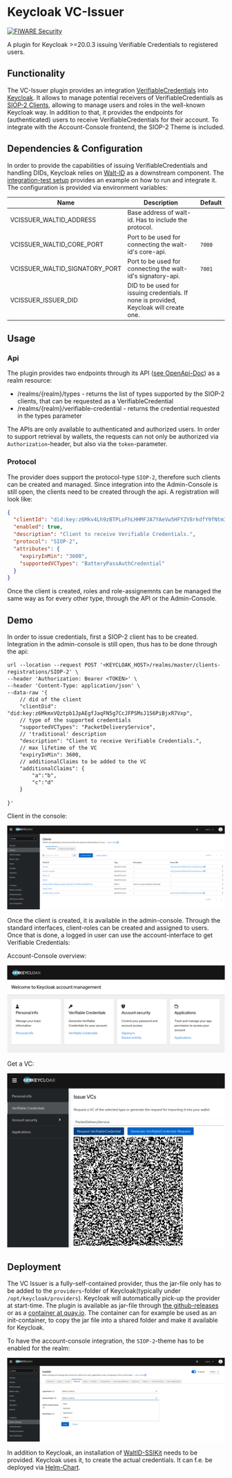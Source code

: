 # Keycloak VC-Issuer

[![FIWARE Security](https://nexus.lab.fiware.org/repository/raw/public/badges/chapters/security.svg)](https://www.fiware.org/developers/catalogue/)

A plugin for Keycloak >=20.0.3 issuing Verifiable Credentials to registered users.

## Functionality

The VC-Issuer plugin provides an integration [VerifiableCredentials](https://www.w3.org/TR/vc-data-model/)
into [Keycloak](https://www.keycloak.org/). It allows to manage potential receivers of VerifiableCredentials
as [SIOP-2 Clients](https://openid.net/specs/openid-connect-self-issued-v2-1_0.html), allowing to manage users and roles
in the well-known Keycloak way. In addition to that, it provides the endpoints for (authenticated) users to receive
VerifiableCredentials for their account. To integrate with the Account-Console frontend, the SIOP-2 Theme is included.

## Dependencies & Configuration

In order to provide the capabilities of issuing VerifiableCredentials and handling DIDs, Keycloak relies
on [Walt-ID](https://github.com/walt-id/waltid-ssikit)
as a downstream component. The [integration-test setup](src/test/k3s) provides an example on how to run and integrate
it. The configuration is provided via environment variables:

|Name| Description                                                                 | Default    |
|----|-----------------------------------------------------------------------------|------------|
|VCISSUER_WALTID_ADDRESS| Base address of walt-id. Has to include the protocol.                       ||
|VCISSUER_WALTID_CORE_PORT| Port to be used for connecting the walt-id's core-api.                      | ```7000``` |
|VCISSUER_WALTID_SIGNATORY_PORT| Port to be used for connecting the walt-id's signatory-api.                 | ```7001``` |
|VCISSUER_ISSUER_DID| DID to be used for issuing credentials. If none is provided, Keycloak will create one. | |

## Usage

### Api

The plugin provides two endpoints through its API ([see OpenApi-Doc](./doc/api.yaml)) as a realm resource:

- /realms/{realm}/types - returns the list of types supported by the SIOP-2 clients, that can be requested as a
  VerifiableCredential
- /realms/{realm}/verifiable-credential - returns the credential requested in the types parameter

The APIs are only available to authenticated and authorized users. In order to support retrieval by wallets, the
requests can not only be authorized via ```Authorization```-header, but also via the ```token```-parameter.

### Protocol

The provider does support the protocol-type ```SIOP-2```, therefore such clients can be created and managed. Since
integration into the Admin-Console is still open, the clients need to be created through the api. A registration will
look like:

```json
{  
  "clientId": "did:key:z6Mkv4Lh9zBTPLoFhLHHMFJA7YAeVw5HFYZV8rkdfY9fNtm3",
  "enabled": true,
  "description": "Client to receive Verifiable Credentials.",
  "protocol": "SIOP-2",
  "attributes": {
    "expiryInMin": "3600",
    "supportedVCTypes": "BatteryPassAuthCredential"
  }
}
```
Once the client is created, roles and role-assignemnts can be managed the same way as for every other type, through the API or the Admin-Console.

## Demo

In order to issue credentials, first a SIOP-2 client has to be created. Integration in the admin-console is still open,
thus has to be done through the api:

```shell
url --location --request POST '<KEYCLOAK_HOST>/realms/master/clients-registrations/SIOP-2' \
--header 'Authorization: Bearer <TOKEN>' \
--header 'Content-Type: application/json' \
--data-raw '{
    // did of the client
    "clientDid": "did:key:z6MkmxVQztpb1JpAEgfJaqFN5g7CcJFPSMsJ1S6PiBjxR7Vxp",
    // type of the supported credentials
    "supportedVCTypes": "PacketDeliveryService",
    // 'traditional' description
    "description": "Client to receive Verifiable Credentials.",
    // max lifetime of the VC
    "expiryInMin": 3600,
    // additionalClaims to be added to the VC
    "additionalClaims": {
        "a":"b",
        "c":"d"
    }

}'
```

Client in the console:

![admin-console](doc/admin-console.png)

Once the client is created, it is available in the admin-console. Through the standard interfaces, client-roles can be
created and assigned to users. Once that is done, a logged in user can use the account-interface to get Verifiable
Credentials:

Account-Console overview:

![account-console](doc/account.png)

Get a VC:

![get-vc](doc/vc.png)

## Deployment

The VC Issuer is a fully-self-contained provider, thus the jar-file only has to be added to the ```providers```-folder
of Keycloak(typically under ```/opt/keycloak/providers```). Keycloak will automatically pick-up the provider at
start-time. The plugin is available as jar-file through [the github-releases](https://github.com/wistefan/keycloak-vc-issuer/releases) or
as a [container at quay.io](https://quay.io/repository/fiware/keycloak-vc-issuer). The container can for example be used 
as an init-container, to copy the jar file into a shared folder and make it available for Keycloak.

To have the account-console integration, the ```SIOP-2```-theme has to be enabled for the realm:

![setup-theme](doc/siop-theme.png)

In addition to Keycloak, an installation of [WaltID-SSIKit](https://github.com/walt-id/waltid-ssikit) needs to be
provided. Keycloak uses it, to create the actual credentials. It can f.e. be deployed
via [Helm-Chart](https://github.com/i4Trust/helm-charts/tree/main/charts/vcwaltid).